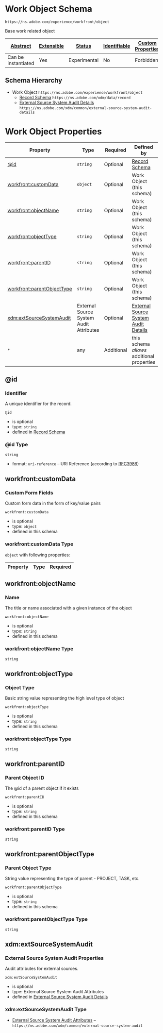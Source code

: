 
# Work Object Schema

```
https://ns.adobe.com/experience/workfront/object
```

Base work related object

| [Abstract](../../../../abstract.md) | [Extensible](../../../../extensions.md) | [Status](../../../../status.md) | [Identifiable](../../../../id.md) | [Custom Properties](../../../../extensions.md) | [Additional Properties](../../../../extensions.md) | Defined In |
|-------------------------------------|-----------------------------------------|---------------------------------|-----------------------------------|------------------------------------------------|----------------------------------------------------|------------|
| Can be instantiated | Yes | Experimental | No | Forbidden | Permitted | [adobe/experience/workfront/workobject.schema.json](adobe/experience/workfront/workobject.schema.json) |
## Schema Hierarchy

* Work Object `https://ns.adobe.com/experience/workfront/object`
  * [Record Schema](../../../behaviors/record.schema.md) `https://ns.adobe.com/xdm/data/record`
  * [External Source System Audit Details](../../../fieldgroups/shared/external-source-system-audit-details.schema.md) `https://ns.adobe.com/xdm/common/external-source-system-audit-details`


# Work Object Properties

| Property | Type | Required | Defined by |
|----------|------|----------|------------|
| [@id](#id) | `string` | Optional | [Record Schema](../../../behaviors/record.schema.md#id) |
| [workfront:customData](#workfrontcustomdata) | `object` | Optional | Work Object (this schema) |
| [workfront:objectName](#workfrontobjectname) | `string` | Optional | Work Object (this schema) |
| [workfront:objectType](#workfrontobjecttype) | `string` | Optional | Work Object (this schema) |
| [workfront:parentID](#workfrontparentid) | `string` | Optional | Work Object (this schema) |
| [workfront:parentObjectType](#workfrontparentobjecttype) | `string` | Optional | Work Object (this schema) |
| [xdm:extSourceSystemAudit](#xdmextsourcesystemaudit) | External Source System Audit Attributes | Optional | [External Source System Audit Details](../../../fieldgroups/shared/external-source-system-audit-details.schema.md#xdmextsourcesystemaudit) |
| `*` | any | Additional | this schema *allows* additional properties |

## @id
### Identifier

A unique identifier for the record.

`@id`
* is optional
* type: `string`
* defined in [Record Schema](../../../behaviors/record.schema.md#id)

### @id Type


`string`
* format: `uri-reference` – URI Reference (according to [RFC3986](https://tools.ietf.org/html/rfc3986))






## workfront:customData
### Custom Form Fields

Custom form data in the form of key/value pairs

`workfront:customData`
* is optional
* type: `object`
* defined in this schema

### workfront:customData Type


`object` with following properties:


| Property | Type | Required |
|----------|------|----------|






## workfront:objectName
### Name

The title or name associated with a given instance of the object

`workfront:objectName`
* is optional
* type: `string`
* defined in this schema

### workfront:objectName Type


`string`






## workfront:objectType
### Object Type

Basic string value representing the high level type of object

`workfront:objectType`
* is optional
* type: `string`
* defined in this schema

### workfront:objectType Type


`string`






## workfront:parentID
### Parent Object ID

The @id of a parent object if it exists

`workfront:parentID`
* is optional
* type: `string`
* defined in this schema

### workfront:parentID Type


`string`






## workfront:parentObjectType
### Parent Object Type

String value representing the type of parent - PROJECT, TASK, etc.

`workfront:parentObjectType`
* is optional
* type: `string`
* defined in this schema

### workfront:parentObjectType Type


`string`






## xdm:extSourceSystemAudit
### External Source System Audit Properties

Audit attributes for external sources.

`xdm:extSourceSystemAudit`
* is optional
* type: External Source System Audit Attributes
* defined in [External Source System Audit Details](../../../fieldgroups/shared/external-source-system-audit-details.schema.md#xdmextsourcesystemaudit)

### xdm:extSourceSystemAudit Type


* [External Source System Audit Attributes](../../../datatypes/auditing/external-source-system-audit.schema.md) – `https://ns.adobe.com/xdm/common/external-source-system-audit`




